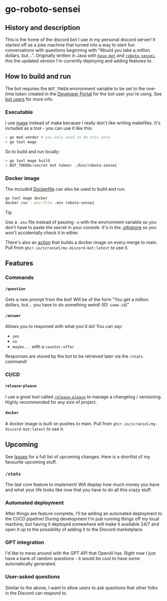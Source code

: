 # go-roboto-sensei

## History and description
This is the home of the discord bot I use in my personal discord server! It started off as a joke machine that turned into a way to start fun conversations
with questions beginning with "Would you take a million dollars, but...". Originally written in Java with [`base-bot`](https://github.com/Scraniel/base-bot) and
[`roboto-sensei`](https://github.com/Scraniel/roboto-sensei), this the updated version I'm currently deploying and adding features to.

## How to build and run
The bot requries the `BOT_TOKEN` environment variable to be set to the one-time token created in the [Developer Portal](https://discord.com/developers/applications) for the bot user you're using. See [bot users](https://discord.com/developers/docs/topics/oauth2#bots) for more info.

### Executable
I use [mage](https://github.com/magefile/mage) instead of make because I really don't like writing makefiles. It's included as a tool - you can use it like this:

```bash
> go mod vendor # you only need to do this once
> go tool mage
```

So to build and run locally:
```bash
> go tool mage build
> BOT_TOKEN=<secret bot token> ./bin/roboto-sensei
```

### Docker image
The included [Dockerfile](Dockerfile) can also be used to build and run:

```bash
go tool mage docker
docker run --env-file .env roboto-sensei
```
> [!TIP]
> Use a `.env` file instead of passing `-e` with the environment variable so you don't have to paste the secret in your console. It's in the [.gitignore](.gitignore) so you won't accidentally check it in either.


There's also an [action](.github\workflows\docker.yaml) that builds a docker image on every merge to main. Pull from `ghcr.io/scraniel/my-discord-bot:latest` to use it.

## Features
### Commands
#### `/question`

Gets a new prompt from the bot! Will be of the form "You get a million dollars, but... you have to do something weird! (ID: `some-id`)"

#### `/answer`

Allows you to responed with what you'd do! You can say:
  - `yes`
  - `no`
  - `maybe...` with a `counter-offer`

Responses are stored by the bot to be retrieved later via the `/stats` command!

### CI/CD
#### `release-please`
I use a great tool called [`release-please`](https://github.com/googleapis/release-please) to manage a changelog / versioning. Highly recommended for any size of project.

#### `docker`
A docker image is built on pushes to main. Pull from `ghcr.io/scraniel/my-discord-bot:latest` to use it.

## Upcoming

See [Issues](https://github.com/Scraniel/go-roboto-sensei/issues) for a full list of upcoming changes. Here is a shortlist of my favourite upcoming stuff.

### `/stats`
The last core feature to implement! Will display how much money you have and what your life looks like now that you have to do all this crazy stuff.

### Automated deployment
After things are feature complete, I'll be adding an automated deployment to the CI/CD pipeline! During development I'm just running things off my local machine, but having it deployed somewhere will make it available 24/7 and open it up to the possibility of adding it to the Discord marketplace.

### GPT integration
I'd like to mess around with the GPT API that OpenAI has. Right now I just have a bank of random questions - it would be cool to have some automatically generated.

### User-asked questions
Similar to the above, I want to allow users to ask questions that other folks in the Discord can respond to.
